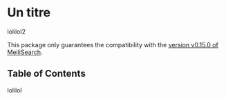 # Un titre

lolilol2

This package only guarantees the compatibility with the [version v0.15.0 of MeiliSearch](https://github.com/meilisearch/MeiliSearch/releases/tag/v0.15.0).

## Table of Contents

lolilol
